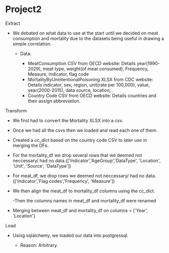 # Project2


Extract 

- We debated on what data to use at the start until we decided on meat consumption and mortality due to the datasets being useful in drawing a simple correlation. 
    
    - Data:
        
        - MeatConsumption CSV from OECD website: Details year(1990-2029), meat type, weight(of meat consumed), Frequency, Measure, indicator, flag code
        - MortalityByUnintentionalPoisoning XLSX from CDC website: Details indicator, sex, region, unit(rate per 100,000), value, year(2000-2015), data source, location, . 
        - Country Code CSV from OECD website: Details countries and their assign abbreviation.

Transform

  - We first had to convert the Mortality XLSX into a csv.
  
  - Once we had all the csvs then we loaded and read each one of them.
  
  - Created a cc_dict based on the country code CSV to later use in merging the DFs.
  
  - For the mortality_df we drop several rows that we deemed not neccessary/ had no data.(['Indicator','AgeGroup','DataType', 'Location', 'Unit', 'Source', 'DataType'])
  
  - For meat_df, we drop rows we deemed not neccessary/ had no data. (['Indicator','Flag codes','Frequency', 'Measure'])
  
  - We then align the meat_df to mortality_df columns using the cc_dict. 
  
      -Then the columns names in meat_df and mortality_df were renamed
     
  - Merging between meat_df and mortality_df on columns = ['Year', 'Location']
  
Load

  - Using sqlalchemy, we loaded our data into postgressql. 

      - Reason: Arbitrary. 
